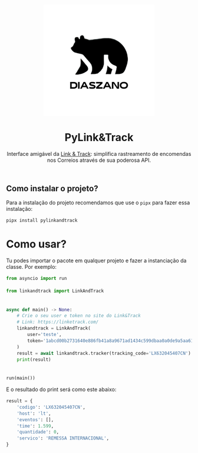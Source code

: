 <header>
    <div align="center">
        <a href="https://github.com/Diaszano">
            <img src=".github/assets/diaszano.png" alt="logo" height="300">
        </a>
        <h1>
            PyLink&Track
        </h1>
        Interface amigável da <a href="https://linketrack.com/">Link & Track</a>: simplifica rastreamento de encomendas nos Correios através de sua poderosa API.
    </div>
</header>

## Como instalar o projeto?

Para a instalação do projeto recomendamos que use o `pipx` para fazer essa instalação:

```bash
pipx install pylinkandtrack
```

# Como usar?

Tu podes importar o pacote em qualquer projeto e fazer a instanciação da classe. Por exemplo:

```python
from asyncio import run

from linkandtrack import LinkAndTrack


async def main() -> None:
    # Crie o seu user e token no site do Link&Track
    # Link: https://linketrack.com/
    linkandtrack = LinkAndTrack(
        user='teste',
        token='1abcd00b2731640e886fb41a8a9671ad1434c599dbaa0a0de9a5aa619f29a83f',
    )
    result = await linkandtrack.tracker(tracking_code='LX632045407CN')
    print(result)


run(main())
```

E o resultado do print será como este abaixo: 

```python
result = {
    'codigo': 'LX632045407CN',
    'host': 'lt',
    'eventos': [],
    'time': 1.599,
    'quantidade': 0,
    'servico': 'REMESSA INTERNACIONAL',
}
```